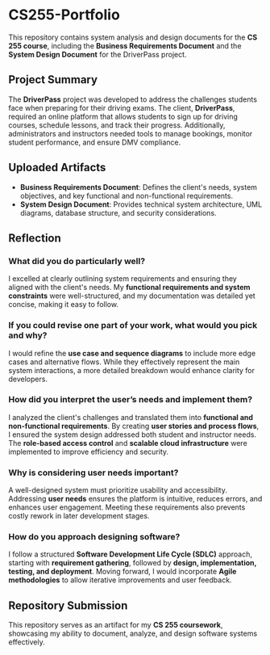 # CS255-Portfolio

This repository contains system analysis and design documents for the **CS 255 course**, including the **Business Requirements Document** and the **System Design Document** for the DriverPass project.

## Project Summary
The **DriverPass** project was developed to address the challenges students face when preparing for their driving exams. The client, **DriverPass**, required an online platform that allows students to sign up for driving courses, schedule lessons, and track their progress. Additionally, administrators and instructors needed tools to manage bookings, monitor student performance, and ensure DMV compliance.

## Uploaded Artifacts
- **Business Requirements Document**: Defines the client's needs, system objectives, and key functional and non-functional requirements.
- **System Design Document**: Provides technical system architecture, UML diagrams, database structure, and security considerations.

## Reflection

### What did you do particularly well?
I excelled at clearly outlining system requirements and ensuring they aligned with the client's needs. My **functional requirements and system constraints** were well-structured, and my documentation was detailed yet concise, making it easy to follow.

### If you could revise one part of your work, what would you pick and why?
I would refine the **use case and sequence diagrams** to include more edge cases and alternative flows. While they effectively represent the main system interactions, a more detailed breakdown would enhance clarity for developers.

### How did you interpret the user’s needs and implement them?
I analyzed the client's challenges and translated them into **functional and non-functional requirements**. By creating **user stories and process flows**, I ensured the system design addressed both student and instructor needs. The **role-based access control** and **scalable cloud infrastructure** were implemented to improve efficiency and security.

### Why is considering user needs important?
A well-designed system must prioritize usability and accessibility. Addressing **user needs** ensures the platform is intuitive, reduces errors, and enhances user engagement. Meeting these requirements also prevents costly rework in later development stages.

### How do you approach designing software?
I follow a structured **Software Development Life Cycle (SDLC)** approach, starting with **requirement gathering**, followed by **design, implementation, testing, and deployment**. Moving forward, I would incorporate **Agile methodologies** to allow iterative improvements and user feedback.

## Repository Submission
This repository serves as an artifact for my **CS 255 coursework**, showcasing my ability to document, analyze, and design software systems effectively.


